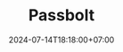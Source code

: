 ---
title: Passbolt
draft: true
description: Ap
categories:
    - tips
tags:
    - password
    - password management
    - password manager
    - cloud
    - self-hosted
    - docker
date: "2024-07-14T18:18:00+07:00"
---
